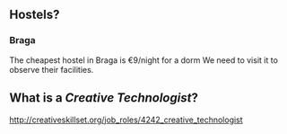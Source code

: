 ## Hostels?



### Braga

The cheapest hostel in Braga is €9/night for a dorm
We need to visit it to observe their facilities.



## What is a _Creative Technologist_?



http://creativeskillset.org/job_roles/4242_creative_technologist
